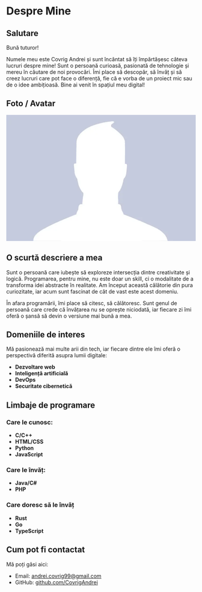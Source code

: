 # Despre Mine

## Salutare
Bună tuturor! 

Numele meu este Covrig Andrei și sunt încântat să îți împărtășesc câteva lucruri despre mine! Sunt o persoană curioasă, pasionată de tehnologie și mereu în căutare de noi provocări. Îmi place să descopăr, să învăț și să creez lucruri care pot face o diferență, fie că e vorba de un proiect mic sau de o idee ambițioasă. Bine ai venit în spațiul meu digital!

## Foto / Avatar
![Avatarul meu](./images/profile.jpg)  

## O scurtă descriere a mea
Sunt o persoană care iubește să exploreze intersecția dintre creativitate și logică. Programarea, pentru mine, nu este doar un skill, ci o modalitate de a transforma idei abstracte în realitate. Am început această călătorie din pura curiozitate, iar acum sunt fascinat de cât de vast este acest domeniu. 

În afara programării, îmi place să citesc, să călătoresc. Sunt genul de persoană care crede că învățarea nu se oprește niciodată, iar fiecare zi îmi oferă o șansă să devin o versiune mai bună a mea.

## Domeniile de interes
Mă pasionează mai multe arii din tech, iar fiecare dintre ele îmi oferă o perspectivă diferită asupra lumii digitale:  
- **Dezvoltare web**
- **Inteligență artificială**
- **DevOps**
- **Securitate cibernetică**

## Limbaje de programare

### Care le cunosc:
- **C/C++**  
- **HTML/CSS**
- **Python**
- **JavaScript**

### Care le învăț:
- **Java/C#**  
- **PHP**

### Care doresc să le învăț
- **Rust** 
- **Go** 
- **TypeScript** 

## Cum pot fi contactat
Mă poți găsi aici:  
- Email: [andrei.covrig99@gmail.com](mailto:andrei.covrig99@gmail.com)  
- GitHub: [github.com/CovrigAndrei](https://github.com/CovrigAndrei)  
